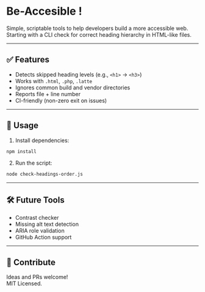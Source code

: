 # Be-Accesible ! 

Simple, scriptable tools to help developers build a more accessible web.  
Starting with a CLI check for correct heading hierarchy in HTML-like files.

---

## ✅ Features

- Detects skipped heading levels (e.g., `<h1>` → `<h3>`)
- Works with `.html`, `.php`, `.latte`
- Ignores common build and vendor directories
- Reports file + line number
- CI-friendly (non-zero exit on issues)

---

## 🚀 Usage

1. Install dependencies:

```bash
npm install
```

2. Run the script:

```bash
node check-headings-order.js
```

---

## 🛠 Future Tools

- Contrast checker
- Missing alt text detection
- ARIA role validation
- GitHub Action support

---

## 🤝 Contribute

Ideas and PRs welcome!  
MIT Licensed.

